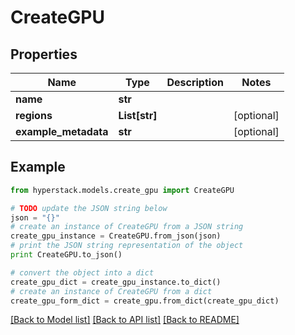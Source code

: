 # CreateGPU


## Properties

Name | Type | Description | Notes
------------ | ------------- | ------------- | -------------
**name** | **str** |  | 
**regions** | **List[str]** |  | [optional] 
**example_metadata** | **str** |  | [optional] 

## Example

```python
from hyperstack.models.create_gpu import CreateGPU

# TODO update the JSON string below
json = "{}"
# create an instance of CreateGPU from a JSON string
create_gpu_instance = CreateGPU.from_json(json)
# print the JSON string representation of the object
print CreateGPU.to_json()

# convert the object into a dict
create_gpu_dict = create_gpu_instance.to_dict()
# create an instance of CreateGPU from a dict
create_gpu_form_dict = create_gpu.from_dict(create_gpu_dict)
```
[[Back to Model list]](../README.md#documentation-for-models) [[Back to API list]](../README.md#documentation-for-api-endpoints) [[Back to README]](../README.md)


